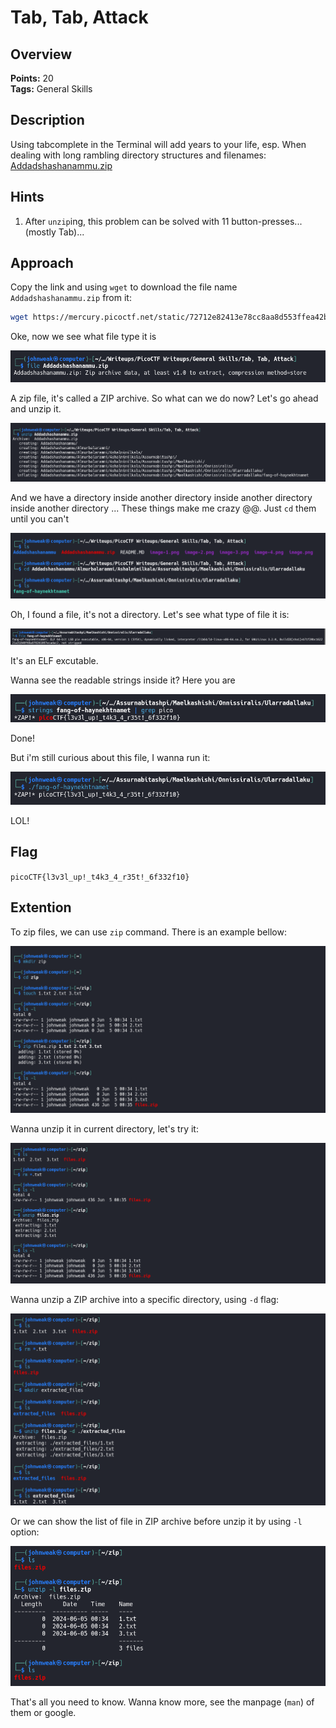 # Tab, Tab, Attack

## Overview

**Points:** 20\
**Tags:** General Skills

## Description

Using tabcomplete in the Terminal will add years to your life, esp. When dealing with long rambling directory structures and filenames: [Addadshashanammu.zip](./Addadshashanammu.zip)

## Hints

1. After `unzip`ing, this problem can be solved with 11 button-presses...(mostly Tab)...

## Approach 

Copy the link and using `wget` to download the file name `Addadshashanammu.zip` from it:

```bash
wget https://mercury.picoctf.net/static/72712e82413e78cc8aa8d553ffea42b0/Addadshashanammu.zip
```
Oke, now we see what file type it is

![alt text](image.png)

A zip file, it's called a ZIP archive. So what can we do now? Let's go ahead and unzip it. 

![alt text](image-5.png)

And we have a directory inside another directory inside another directory inside another directory ... These things make me crazy @@.
Just `cd` them until you can't

![alt text](image-6.png) 

Oh, I found a file, it's not a directory. Let's see what type of file it is:

![alt text](image-7.png)

It's an ELF excutable. 

Wanna see the readable strings inside it? Here you are

![alt text](image-8.png)

Done!

But i'm still curious about this file, I wanna run it:

![alt text](image-9.png)

LOL!

## Flag

`picoCTF{l3v3l_up!_t4k3_4_r35t!_6f332f10}`

## Extention

To zip files, we can use `zip` command. There is an example bellow:

![alt text](image-1.png)

Wanna unzip it in current directory, let's try it:

![alt text](image-2.png)

Wanna unzip a ZIP archive into a specific directory, using `-d` flag:

![alt text](image-3.png)

Or we can show the list of file in ZIP archive before unzip it by using `-l` option:

![alt text](image-4.png)

That's all you need to know. Wanna know more, see the manpage (`man`) of them or google.